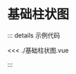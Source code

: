 <!-- <script setup>
import Demo from './基础柱状图.vue'
</script> -->

# 基础柱状图

<!-- 打包的时候报错 `document is not defined`，所以注释了！ -->
<!-- <Demo /> -->

::: details 示例代码

<<< ./基础柱状图.vue

:::